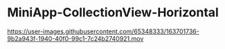 # MiniApp-CollectionView-Horizontal

https://user-images.githubusercontent.com/65348333/163701736-9b2a943f-1940-40f0-99c1-7c24b2740921.mov

